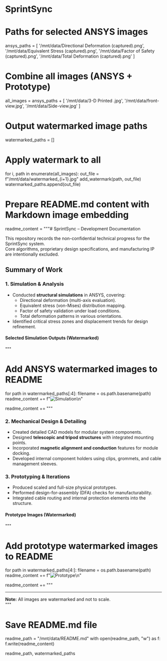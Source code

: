 # SprintSync


# Paths for selected ANSYS images
ansys_paths = [
    '/mnt/data/Directional Deformation (captured).png',
    '/mnt/data/Equivalent Stress (captured).png',
    '/mnt/data/Factor of Safety (captured).png',
    '/mnt/data/Total Deformation (captured).png'
]

# Combine all images (ANSYS + Prototype)
all_images = ansys_paths + [
    '/mnt/data/3-D Printed .jpg',
    '/mnt/data/front-view.jpg',
    '/mnt/data/Side-view.jpg'
]

# Output watermarked image paths
watermarked_paths = []

# Apply watermark to all
for i, path in enumerate(all_images):
    out_file = f"/mnt/data/watermarked_{i+1}.jpg"
    add_watermark(path, out_file)
    watermarked_paths.append(out_file)

# Prepare README.md content with Markdown image embedding
readme_content = """# SprintSync – Development Documentation

This repository records the non-confidential technical progress for the SprintSync system.  
Core algorithms, proprietary design specifications, and manufacturing IP are intentionally excluded.  

## Summary of Work

### 1. Simulation & Analysis
- Conducted **structural simulations** in ANSYS, covering:
  - Directional deformation (multi-axis evaluation).
  - Equivalent stress (von-Mises) distribution mapping.
  - Factor of safety validation under load conditions.
  - Total deformation patterns in various orientations.
- Identified critical stress zones and displacement trends for design refinement.

#### Selected Simulation Outputs (Watermarked)
"""

# Add ANSYS watermarked images to README
for path in watermarked_paths[:4]:
    filename = os.path.basename(path)
    readme_content += f"![Simulation]({filename})\n"

readme_content += """

### 2. Mechanical Design & Detailing
- Created detailed CAD models for modular system components.
- Designed **telescopic and tripod structures** with integrated mounting points.
- Incorporated **magnetic alignment and conduction** features for module docking.
- Developed internal component holders using clips, grommets, and cable management sleeves.

### 3. Prototyping & Iterations
- Produced scaled and full-size physical prototypes.
- Performed design-for-assembly (DFA) checks for manufacturability.
- Integrated cable routing and internal protection elements into the structure.

#### Prototype Images (Watermarked)
"""

# Add prototype watermarked images to README
for path in watermarked_paths[4:]:
    filename = os.path.basename(path)
    readme_content += f"![Prototype]({filename})\n"

readme_content += """

---
**Note:** All images are watermarked and not to scale.  
"""

# Save README.md file
readme_path = "/mnt/data/README.md"
with open(readme_path, "w") as f:
    f.write(readme_content)

readme_path, watermarked_paths

